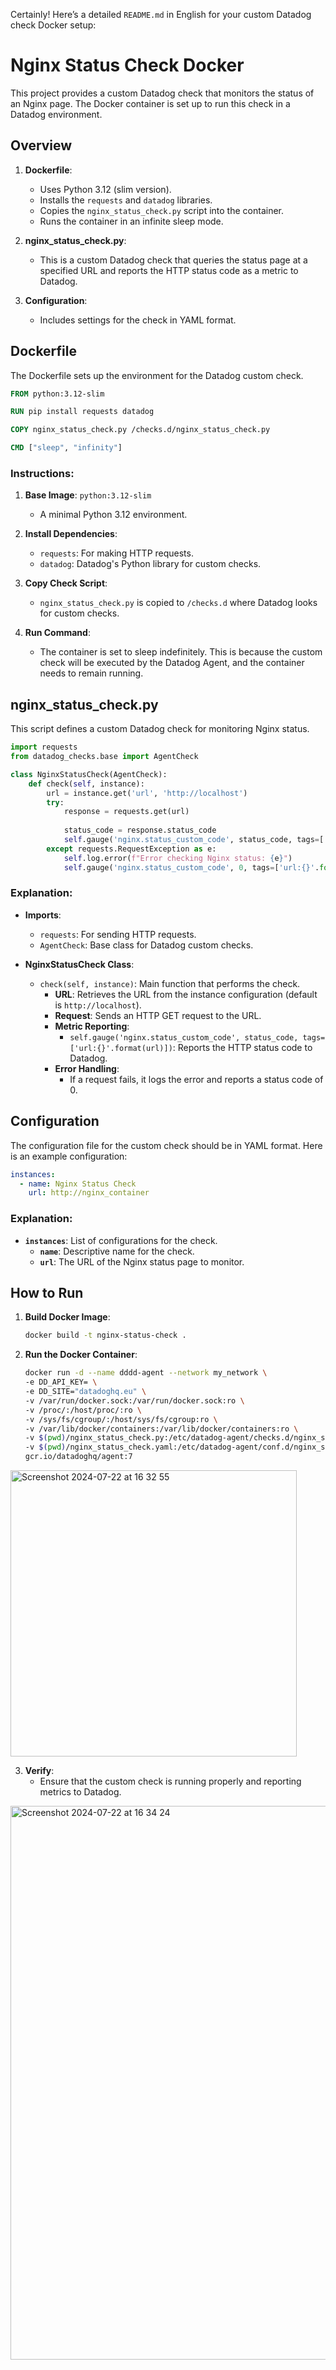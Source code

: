 Certainly! Here’s a detailed `README.md` in English for your custom Datadog check Docker setup:

# Nginx Status Check Docker

This project provides a custom Datadog check that monitors the status of an Nginx page. The Docker container is set up to run this check in a Datadog environment.

## Overview

1. **Dockerfile**:
   - Uses Python 3.12 (slim version).
   - Installs the `requests` and `datadog` libraries.
   - Copies the `nginx_status_check.py` script into the container.
   - Runs the container in an infinite sleep mode.

2. **nginx_status_check.py**:
   - This is a custom Datadog check that queries the status page at a specified URL and reports the HTTP status code as a metric to Datadog.

3. **Configuration**:
   - Includes settings for the check in YAML format.

## Dockerfile

The Dockerfile sets up the environment for the Datadog custom check.

```Dockerfile
FROM python:3.12-slim

RUN pip install requests datadog

COPY nginx_status_check.py /checks.d/nginx_status_check.py

CMD ["sleep", "infinity"]
```

### Instructions:

1. **Base Image**: `python:3.12-slim`
   - A minimal Python 3.12 environment.

2. **Install Dependencies**:
   - `requests`: For making HTTP requests.
   - `datadog`: Datadog's Python library for custom checks.

3. **Copy Check Script**:
   - `nginx_status_check.py` is copied to `/checks.d` where Datadog looks for custom checks.

4. **Run Command**:
   - The container is set to sleep indefinitely. This is because the custom check will be executed by the Datadog Agent, and the container needs to remain running.

## nginx_status_check.py

This script defines a custom Datadog check for monitoring Nginx status.

```python
import requests
from datadog_checks.base import AgentCheck

class NginxStatusCheck(AgentCheck):
    def check(self, instance):
        url = instance.get('url', 'http://localhost')
        try:
            response = requests.get(url)
            
            status_code = response.status_code
            self.gauge('nginx.status_custom_code', status_code, tags=['url:{}'.format(url)])
        except requests.RequestException as e:
            self.log.error(f"Error checking Nginx status: {e}")
            self.gauge('nginx.status_custom_code', 0, tags=['url:{}'.format(url)])
```

### Explanation:

- **Imports**:
  - `requests`: For sending HTTP requests.
  - `AgentCheck`: Base class for Datadog custom checks.

- **NginxStatusCheck Class**:
  - `check(self, instance)`: Main function that performs the check.
    - **URL**: Retrieves the URL from the instance configuration (default is `http://localhost`).
    - **Request**: Sends an HTTP GET request to the URL.
    - **Metric Reporting**:
      - `self.gauge('nginx.status_custom_code', status_code, tags=['url:{}'.format(url)])`: Reports the HTTP status code to Datadog.
    - **Error Handling**:
      - If a request fails, it logs the error and reports a status code of 0.

## Configuration

The configuration file for the custom check should be in YAML format. Here is an example configuration:

```yaml
instances:
  - name: Nginx Status Check
    url: http://nginx_container
```

### Explanation:

- **`instances`**: List of configurations for the check.
  - **`name`**: Descriptive name for the check.
  - **`url`**: The URL of the Nginx status page to monitor.

## How to Run

1. **Build Docker Image**:

    ```sh
    docker build -t nginx-status-check .
    ```

2. **Run the Docker Container**:

    ```sh
    docker run -d --name dddd-agent --network my_network \
    -e DD_API_KEY= \
    -e DD_SITE="datadoghq.eu" \
    -v /var/run/docker.sock:/var/run/docker.sock:ro \
    -v /proc/:/host/proc/:ro \
    -v /sys/fs/cgroup/:/host/sys/fs/cgroup:ro \
    -v /var/lib/docker/containers:/var/lib/docker/containers:ro \
    -v $(pwd)/nginx_status_check.py:/etc/datadog-agent/checks.d/nginx_status_check.py \
    -v $(pwd)/nginx_status_check.yaml:/etc/datadog-agent/conf.d/nginx_status_check.d/my_custom_check.yaml \
    gcr.io/datadoghq/agent:7
    ```
<img width="458" alt="Screenshot 2024-07-22 at 16 32 55" src="https://github.com/user-attachments/assets/7cd8b3a2-8bcd-4bd0-8f13-a53da7bf47b6">

3. **Verify**:
   - Ensure that the custom check is running properly and reporting metrics to Datadog.

<img width="886" alt="Screenshot 2024-07-22 at 16 34 24" src="https://github.com/user-attachments/assets/a6a6bd7b-bc2d-4bb1-acd0-091eb4a6b84d">
